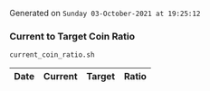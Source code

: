 Generated on `Sunday 03-October-2021 at 19:25:12`

### Current to Target Coin Ratio
`current_coin_ratio.sh`

Date|Current|Target|Ratio
---|---|---|---
